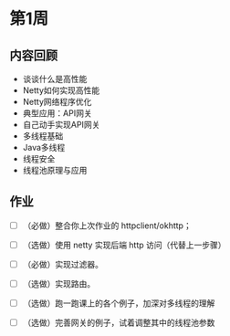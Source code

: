 # 第1周

## 内容回顾
- 谈谈什么是高性能
- Netty如何实现高性能
- Netty网络程序优化
- 典型应用：API网关
- 自己动手实现API网关
- 多线程基础
- Java多线程
- 线程安全
- 线程池原理与应用

## 作业
-[ ] （必做）整合你上次作业的 httpclient/okhttp；
-[ ] （选做）使用 netty 实现后端 http 访问（代替上一步骤）
-[ ] （必做）实现过滤器。
-[ ] （选做）实现路由。
-[ ] （选做）跑一跑课上的各个例子，加深对多线程的理解
-[ ] （选做）完善网关的例子，试着调整其中的线程池参数


